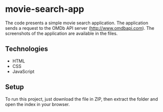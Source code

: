# movie-search-app

The code presents a simple movie search application. The application sends a request to the OMDb API server (http://www.omdbapi.com). The screenshots of the application are available in the files.

## Technologies
* HTML
* CSS
* JavaScript

## Setup
To run this project, just download the file in ZIP, then extract the folder and open the index in your browser. 

